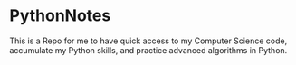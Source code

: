 # PythonNotes
This is a Repo for me to have quick access to my Computer Science code, accumulate my Python skills, 
and practice advanced algorithms in Python.